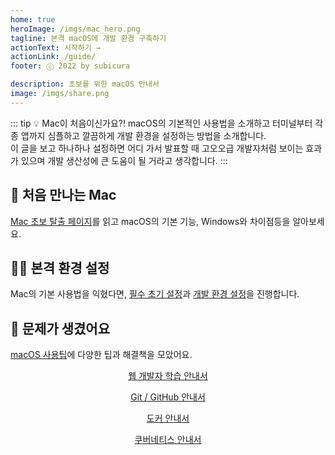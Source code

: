 ```yaml
---
home: true
heroImage: /imgs/mac_hero.png
tagline: 본격 macOS에 개발 환경 구축하기
actionText: 시작하기 →
actionLink: /guide/
footer: ⓒ 2022 by subicura

description: 초보를 위한 macOS 안내서
image: /imgs/share.png
---
```


::: tip 💡 Mac이 처음이신가요?!
macOS의 기본적인 사용법을 소개하고 터미널부터 각종 앱까지 심플하고 깔끔하게 개발 환경을 설정하는 방법을 소개합니다.  
이 글을 보고 하나하나 설정하면 어디 가서 발표할 때 고오오급 개발자처럼 보이는 효과가 있으며 개발 생산성에 큰 도움이 될 거라고 생각합니다.
:::

<div class="features">
  <div class="feature">
    <h2>👶 처음 만나는 Mac</h2>
    <p>
      <p><a href="./guide">Mac 초보 탈출 페이지</a>를 읽고 macOS의 기본 기능, Windows와 차이점등을 알아보세요.</p>
    </p>
  </div>
  <div class="feature">
    <h2>🧑‍💻 본격 환경 설정</h2>
    <p>
      Mac의 기본 사용법을 익혔다면, <a href="./setup">필수 초기 설정</a>과 <a href="./dev">개발 환경 설정</a>을 진행합니다.
    </p>
  </div>
  <div class="feature">
    <h2>🚀 문제가 생겼어요</h2>
    <p>
      <a href="/mac/tip">macOS 사용팁</a>에 다양한 팁과 해결책을 모았어요.
    </p>
  </div>
</div>

<div class="features features-4" style="align-items: center">
  <div class="feature" style="text-align: center">
    <a href="https://subicura.com/2021/06/27/study-guide.html">
      <img :src="$withBase('/imgs/web_hero.png')" />
      <p style="margin-top: 0">웹 개발자 학습 안내서</p>
    </a>
  </div>
  <div class="feature" style="text-align: center">
    <a href="https://subicura.com/git/">
      <img :src="$withBase('/imgs/git_hero.png')" />
      <p style="margin-top: 0">Git / GitHub 안내서</p>
    </a>
  </div>
  <div class="feature" style="text-align: center">
    <a href="https://subicura.com/2017/01/19/docker-guide-for-beginners-1.html">
      <img :src="$withBase('/imgs/docker_hero.png')" />
      <p style="margin-top: 0">도커 안내서</p>
    </a>
  </div>
  <div class="feature" style="text-align: center">
    <a href="https://subicura.com/k8s/">
      <img :src="$withBase('/imgs/k8s_hero.png')" />
      <p style="margin-top: 0">쿠버네티스 안내서</p>
    </a>
  </div>
</div>
